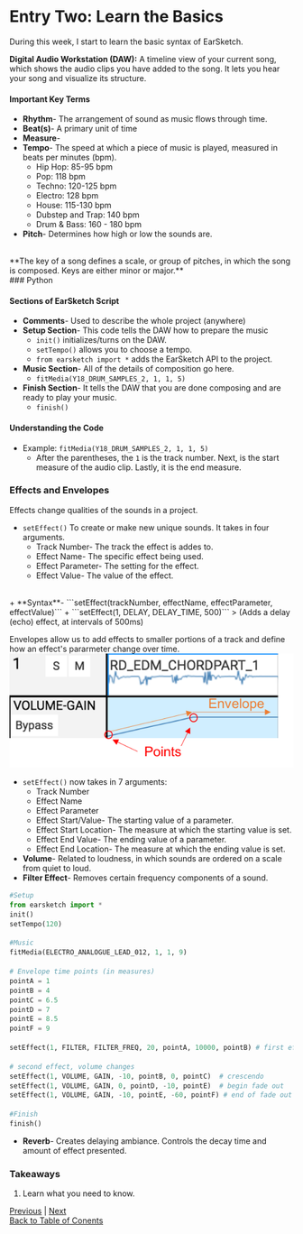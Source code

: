 # Entry Two: Learn the Basics

During this week, I start to learn the basic syntax of EarSketch.<br>

**Digital Audio Workstation (DAW):** A timeline view of your current song, which shows the audio clips you have added to
the song. It lets you hear your song and visualize its structure.<br>
#### **Important Key Terms**
+ **Rhythm**- The arrangement of sound as music flows through time.
+ **Beat(s)**- A primary unit of time
+ **Measure**- 
+ **Tempo**- The speed at which a piece of music is played, measured in beats per minutes (bpm).
    + Hip Hop: 85-95 bpm
    + Pop: 118 bpm
    + Techno: 120-125 bpm
    + Electro: 128 bpm
    + House: 115-130 bpm
    + Dubstep and Trap: 140 bpm
    + Drum & Bass: 160 - 180 bpm
+ **Pitch**- Determines how high or low the sounds are.
<br>
**The key of a song defines a scale, or group of pitches, in which the song is composed. Keys are either minor or major.**

<br>
### Python

#### **Sections of EarSketch Script**
+ **Comments**- Used to describe the whole project (anywhere)
+ **Setup Section**- This code tells the DAW how to prepare the music
    + ```init()``` initializes/turns on the DAW. 
    + ```setTempo()``` allows you to choose a tempo. 
    + ```from earsketch import *``` adds the EarSketch API to the project.
+ **Music Section**- All of the details of composition go here.
    + ```fitMedia(Y18_DRUM_SAMPLES_2, 1, 1, 5)```
+ **Finish Section**- It tells the DAW that you are done composing and are ready to play your music.
   + ```finish()```
#### **Understanding the Code**
+ Example: ```fitMedia(Y18_DRUM_SAMPLES_2, 1, 1, 5)```
    + After the parentheses, the ```1``` is the track number. Next, is the start measure of the audio clip. Lastly, it
is the end measure.
### **Effects and Envelopes**
Effects change qualities of the sounds in a project. 
+ ```setEffect()``` To create or make new unique sounds. It takes in four arguments.
    + Track Number- The track the effect is addes to.
    + Effect Name- The specific effect being used.
    + Effect Parameter- The setting for the effect.
    + Effect Value- The value of the effect.
<br>
+ **Syntax**- ```setEffect(trackNumber, effectName, effectParameter, effectValue)```
+ ```setEffect(1, DELAY, DELAY_TIME, 500)``` > (Adds a delay (echo) effect, at intervals of 500ms)

Envelopes allow us to add effects to smaller portions of a track and define how an effect's pararmeter
change over time.
<br> <img src= "/images/newenvelope.png"/><br>
+ ```setEffect()``` now takes in 7 arguments:
    + Track Number
    + Effect Name
    + Effect Parameter
    + Effect Start/Value- The starting value of a parameter.
    + Effect Start Location- The measure at which the starting value is set.
    + Effect End Value- The ending value of a parameter. 
    + Effect End Location- The measure at which the ending value is set. 
+ **Volume**- Related to loudness, in which sounds are ordered on a scale from quiet to loud. 
+ **Filter Effect**- Removes certain frequency components of a sound.
```python
#Setup
from earsketch import *
init()
setTempo(120)

#Music
fitMedia(ELECTRO_ANALOGUE_LEAD_012, 1, 1, 9)

# Envelope time points (in measures)
pointA = 1
pointB = 4
pointC = 6.5
pointD = 7
pointE = 8.5
pointF = 9

setEffect(1, FILTER, FILTER_FREQ, 20, pointA, 10000, pointB) # first effect, filter sweep

# second effect, volume changes
setEffect(1, VOLUME, GAIN, -10, pointB, 0, pointC)  # crescendo
setEffect(1, VOLUME, GAIN, 0, pointD, -10, pointE)  # begin fade out
setEffect(1, VOLUME, GAIN, -10, pointE, -60, pointF) # end of fade out

#Finish
finish()
```
+ **Reverb**- Creates delaying ambiance. Controls the decay time and amount of effect presented. 
### Takeaways
1. Learn what you need to know.


[Previous](entry01-plan.md) | [Next](entry03.md) <br>
[Back to Table of Conents](https://github.com/victoriaf6656/independent-study)